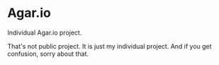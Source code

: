 # Agar.io
Individual Agar.io project.

That's not public project.
It is just my individual project.
And if you get confusion, sorry about that.
